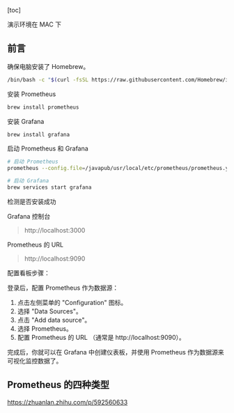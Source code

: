 [toc]

演示环境在 MAC 下

## 前言

确保电脑安装了 Homebrew。

```bash
/bin/bash -c "$(curl -fsSL https://raw.githubusercontent.com/Homebrew/install/HEAD/install.sh)"
```

安装 Prometheus

```bash
brew install prometheus
```

安装 Grafana

```bash
brew install grafana
```

启动 Prometheus 和 Grafana

```bash
# 启动 Prometheus
prometheus --config.file=/javapub/usr/local/etc/prometheus/prometheus.yml

# 启动 Grafana
brew services start grafana
```

检测是否安装成功

Grafana 控制台

> http://localhost:3000

Prometheus 的 URL 

> http://localhost:9090


配置看板步骤：

登录后，配置 Prometheus 作为数据源：

1. 点击左侧菜单的 "Configuration" 图标。
2. 选择 "Data Sources"。
3. 点击 "Add data source"。
4. 选择 Prometheus。
5. 配置 Prometheus 的 URL （通常是 http://localhost:9090）。

完成后，你就可以在 Grafana 中创建仪表板，并使用 Prometheus 作为数据源来可视化监控数据了。


## Prometheus 的四种类型

https://zhuanlan.zhihu.com/p/592560633

